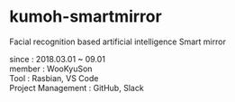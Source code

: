 # kumoh-smartmirror

Facial recognition based artificial intelligence Smart mirror

since : 2018.03.01 ~ 09.01<br/>
member : WooKyuSon<br/>
Tool : Rasbian, VS Code<br/>
Project Management : GitHub, Slack<br/>
